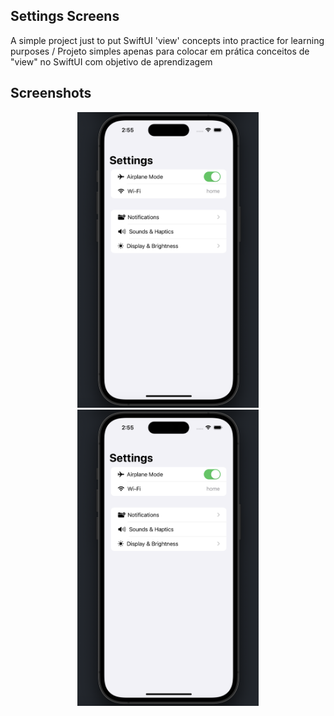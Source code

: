 ## Settings Screens

A simple project just to put SwiftUI 'view' concepts into practice for learning purposes / Projeto simples apenas para colocar em prática conceitos de "view" no SwiftUI com objetivo de aprendizagem

## Screenshots

<p align="center">
  <img src="SettingsScreens/.github/images/firstScreen.png" alt="Texto Alternativo" width="290">
  <img src="SettingsScreens/.github/images/firstScreen.png" alt="Texto Alternativo" width="290">
</p>
